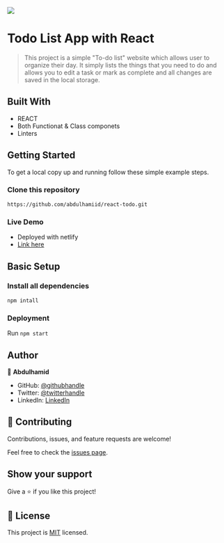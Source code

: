 ![](https://img.shields.io/badge/Microverse-blueviolet)

# Todo List App with React

> This project is a simple "To-do list" website which allows user to organize their day. It simply lists the things that you need to do and allows you to edit a task or mark as complete and all changes are saved in the local storage.


## Built With

- REACT
- Both Functionat & Class componets
- Linters


## Getting Started

To get a local copy up and running follow these simple example steps.

### Clone this repository

```
https://github.com/abdulhamiid/react-todo.git
```

### Live Demo 
- Deployed with netlify
- [Link here](https://deft-tanuki-7004ac.netlify.app)

## Basic Setup
### Install all dependencies

```
npm intall
```

### Deployment

Run ```npm start```

## Author

👤 **Abdulhamid**

- GitHub: [@githubhandle](https://github.com/abdulhamiid)
- Twitter: [@twitterhandle](https://twitter.com/abdulhamid_adio)
- LinkedIn: [LinkedIn](https://linkedin.com/)

## 🤝 Contributing

Contributions, issues, and feature requests are welcome!

Feel free to check the [issues page](https://github.com/abdulhamiid/react-tod0/issues).

## Show your support

Give a ⭐️ if you like this project!

## 📝 License

This project is [MIT](./MIT.md) licensed.